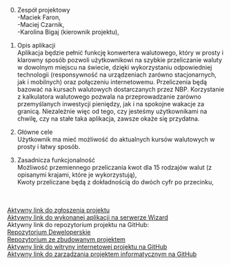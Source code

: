 0. Zespół projektowy<br />
-Maciek Faron,<br />
-Maciej Czarnik,<br />
-Karolina Bigaj (kierownik projektu),<br />

1. Opis aplikacji<br />
Aplikacja będzie pełnić funkcję konwertera walutowego, który w prosty i klarowny sposób pozwoli użytkownikowi na szybkie przeliczanie waluty w dowolnym miejscu na świecie, dzięki wykorzystaniu odpowiedniej technologii (responsywność na urządzeniach zarówno stacjonarnych, jak i mobilnych) oraz połączeniu internetowemu. Przeliczenia będą bazować na kursach walutowych dostarczanych przez NBP.  Korzystanie z kalkulatora walutowego pozwala na przeprowadzanie zarówno przemyślanych inwestycji pieniędzy, jak i na spokojne wakacje za granicą. Niezależnie więc od tego, czy jesteśmy użytkownikami na chwilę, czy na stałe taka aplikacja, zawsze okaże się przydatna.<br />

2. Główne cele<br />
Użytkownik ma mieć możliwość do aktualnych kursów walutowych w prosty i łatwy sposób.<br />

3. Zasadnicza funkcjonalność<br />
Możliwość przemiennego przeliczania kwot dla 15 rodzajów walut (z opisanymi krajami, które je wykorzystują),<br />
Kwoty przeliczane będą z dokładnością do dwóch cyfr po przecinku,<br />

<br /><br />
[Aktywny link do zgłoszenia projektu](https://e-uczelnia.uek.krakow.pl/mod/forum/discuss.php?d=119904)<br />
[Aktywny link do wykonanej aplikacji na serwerze Wizard](http://wizard.uek.krakow.pl/~s205443/)<br />
Aktywny link do repozytorium projektu na GitHub:<br />
[Repozytorium Deweloperskie](https://github.com/karolinabigaj/spa-projekt)<br />
[Repozytorium ze zbudowanym projektem](https://github.com/karolinabigaj/karolinabigaj.github.io)<br />
[Aktywny link do witryny internetowej projektu na GitHub](https://karolinabigaj.github.io/)<br />
[Aktywny link do zarządzania projektem informatycznym na GitHub](https://github.com/karolinabigaj/spa-projekt/projects/1)<br />
